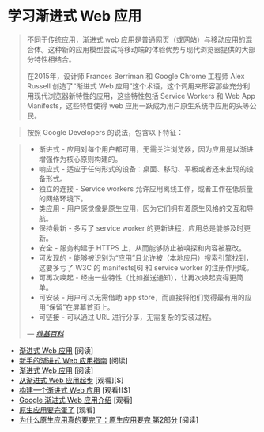 # 学习渐进式 Web 应用

>不同于传统应用，渐进式 web 应用是普通网页（或网站）与移动应用的混合体。这种新的应用模型尝试将移动端的体验优势与现代浏览器提供的大部分特性相结合。
>
>在2015年，设计师 Frances Berriman 和 Google Chrome 工程师 Alex Russell 创造了“渐进式 Web 应用”这个术语，这个词用来形容那些充分利用现代浏览器新特性的应用，这些特性包括 Service Workers 和 Web App Manifests，这些特性使得 web 应用一跃成为用户原生系统中应用的头等公民。

>按照 Google Developers 的说法，包含以下特征：

>
> * 渐进式 - 应用对每个用户都可用，无需关注浏览器，因为应用是以渐进增强作为核心原则构建的。
> * 响应式 - 适应于任何形式的设备：桌面、移动、平板或者还未出现的设备形式。
> * 独立的连接 - Service workers 允许应用离线工作，或者工作在低质量的网络环境下。
> * 类应用 - 用户感觉像是原生应用，因为它们拥有着原生风格的交互和导航。
> * 保持最新 - 多亏了 service worker 的更新进程，应用总是能够及时更新。
> * 安全 - 服务构建于 HTTPS 上，从而能够防止被嗅探和内容被篡改。
> * 可发现的 - 能够被识别为“应用”且允许被（本地应用）搜索引擎找到，这要多亏了 W3C 的 manifests[6] 和 service worker 的注册作用域。
> * 可再次唤起 - 经由一些特性（比如推送通知），让再次唤起变得更简单。
> * 可安装 - 用户可以无需借助 app store，而直接将他们觉得最有用的应用“保留”在屏幕首页上。
> * 可链接 - 可以通过 URL 进行分享，无需复杂的安装过程。
>
><cite>&#8212; [维基百科](https://en.wikipedia.org/wiki/Progressive_web_app)</cite>

* [渐进式 Web 应用](https://developers.google.com/web/progressive-web-apps/) [阅读]
* [新手的渐进式 Web 应用指南](https://www.smashingmagazine.com/2016/08/a-beginners-guide-to-progressive-web-apps/) [阅读]
* [渐进式 Web 应用](https://developers.google.com/web/progressive-web-apps/) [阅读]
* [从渐进式 Web 应用起步](https://www.pluralsight.com/courses/web-apps-progressive-getting-started) [观看][$]
* [构建一个渐进式 Web 应用](https://www.lynda.com/CSS-tutorials/Building-Progressive-Web-App/518052-2.html) [观看][$]
* [Google 渐进式 Web 应用介绍](https://www.udacity.com/course/intro-to-progressive-web-apps--ud811) [观看]
* [原生应用要完蛋了](https://medium.com/javascript-scene/native-apps-are-doomed-ac397148a2c0#.rfw9hdym6) [观看]
* [为什么原生应用真的要完了：原生应用要完 第2部分](https://medium.com/javascript-scene/why-native-apps-really-are-doomed-native-apps-are-doomed-pt-2-e035b43170e9#.qjrm13yj3) [阅读]
